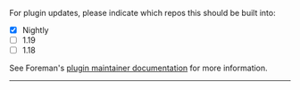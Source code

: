 For plugin updates, please indicate which repos this should be built into:

* [x] Nightly
* [ ] 1.19
* [ ] 1.18

See Foreman's [plugin maintainer documentation](https://projects.theforeman.org/projects/foreman/wiki/How_to_Create_a_Plugin#Release-strategies) for more information.

---

